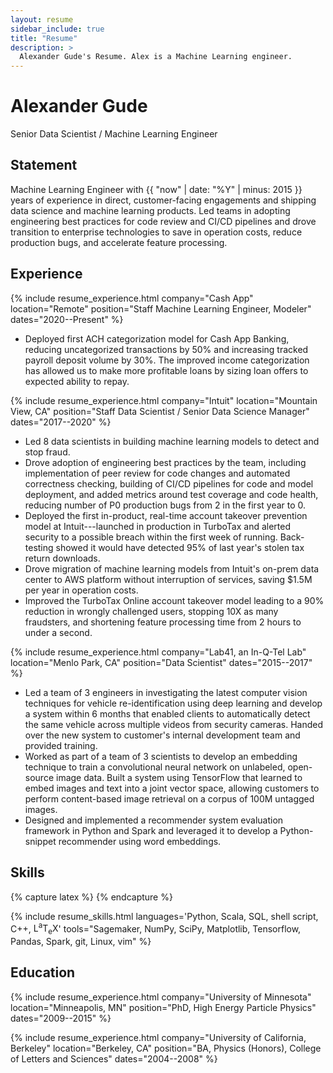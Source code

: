 ```yaml
---
layout: resume
sidebar_include: true
title: "Resume"
description: >
  Alexander Gude's Resume. Alex is a Machine Learning engineer.
---
```


# Alexander Gude

<div class="subtitle">Senior Data Scientist / Machine Learning Engineer</div>

## Statement

Machine Learning Engineer with {{ "now" | date: "%Y" | minus: 2015 }} years of
experience in direct, customer-facing engagements and shipping data science
and machine learning products. Led teams in adopting engineering best
practices for code review and CI/CD pipelines and drove transition to
enterprise technologies to save in operation costs, reduce production bugs,
and accelerate feature processing.

## Experience

{% include resume_experience.html
  company="Cash App"
  location="Remote"
  position="Staff Machine Learning Engineer, Modeler"
  dates="2020--Present"
%}

- Deployed first ACH categorization model for Cash App Banking, reducing
  uncategorized transactions by 50% and increasing tracked payroll deposit
  volume by 30%. The improved income categorization has allowed us to make
  more profitable loans by sizing loan offers to expected ability to repay.

{% include resume_experience.html
  company="Intuit"
  location="Mountain View, CA"
  position="Staff Data Scientist / Senior Data Science Manager"
  dates="2017--2020"
%}

- Led 8 data scientists in building machine learning models to detect and stop
  fraud.
- Drove adoption of engineering best practices by the team, including
  implementation of peer review for code changes and automated correctness
  checking, building of CI/CD pipelines for code and model deployment, and
  added metrics around test coverage and code health, reducing number of P0
  production bugs from 2 in the first year to 0.
- Deployed the first in-product, real-time account takeover prevention model
  at Intuit---launched in production in TurboTax and alerted security to a
  possible breach within the first week of running. Back-testing showed it
  would have detected 95% of last year's stolen tax return downloads.
- Drove migration of machine learning models from Intuit's on-prem data center
  to AWS platform without interruption of services, saving $1.5M per year in
  operation costs.
- Improved the TurboTax Online account takeover model leading to a 90%
  reduction in wrongly challenged users, stopping 10X as many fraudsters, and
  shortening feature processing time from 2 hours to under a second.

{% include resume_experience.html
  company="Lab41, an In-Q-Tel Lab"
  location="Menlo Park, CA"
  position="Data Scientist"
  dates="2015--2017"
%}

- Led a team of 3 engineers in investigating the latest computer vision
  techniques for vehicle re-identification using deep learning and develop a
  system within 6 months that enabled clients to automatically detect the same
  vehicle across multiple videos from security cameras. Handed over the new
  system to customer's internal development team and provided training.
- Worked as part of a team of 3 scientists to develop an embedding technique
  to train a convolutional neural network on unlabeled, open-source image
  data. Built a system using TensorFlow that learned to embed images and text
  into a joint vector space, allowing customers to perform content-based image
  retrieval on a corpus of 100M untagged images.
- Designed and implemented a recommender system evaluation framework in Python
  and Spark and leveraged it to develop a Python-snippet recommender using
  word embeddings.

## Skills

{% capture latex %}
{% endcapture %}

{% include resume_skills.html
languages='Python, Scala, SQL, shell script, C++, <span class="latex">L<sup>a</sup>T<sub>e</sub>X</span>'
  tools="Sagemaker, NumPy, SciPy, Matplotlib, Tensorflow, Pandas, Spark, git, Linux, vim"
%}

## Education

{% include resume_experience.html
  company="University of Minnesota"
  location="Minneapolis, MN"
  position="PhD, High Energy Particle Physics"
  dates="2009--2015"
%}

{% include resume_experience.html
  company="University of California, Berkeley"
  location="Berkeley, CA"
  position="BA, Physics (Honors), College of Letters and Sciences"
  dates="2004--2008"
%}
